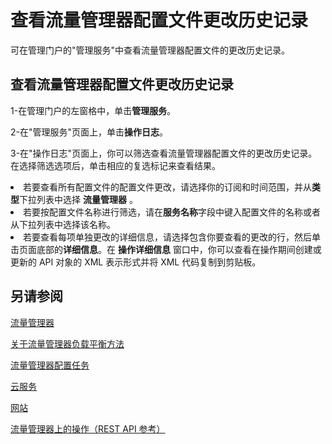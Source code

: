 <properties
   pageTitle="查看流量管理器配置文件更改历史记录"
   description="本文将帮助你查看流量管理器配置文件的更改历史记录。"
   services="traffic-manager"
   documentationCenter="na"
   authors="cherylmc"
   manager="adinah"
   editor="tysonn" />
<tags ms.service="traffic-manager"
    ms.date=""
    wacn.date="04/15/2015"
    />

# 查看流量管理器配置文件更改历史记录

可在管理门户的"管理服务"中查看流量管理器配置文件的更改历史记录。

## 查看流量管理器配置文件更改历史记录


1-在管理门户的左窗格中，单击**管理服务**。

2-在"管理服务"页面上，单击**操作日志**。

3-在"操作日志"页面上，你可以筛选查看流量管理器配置文件的更改历史记录。在选择筛选选项后，单击相应的复选标记来查看结果。
    <li>若要查看所有配置文件的配置文件更改，请选择你的订阅和时间范围，并从**类型**下拉列表中选择 **流量管理器** 。</li>
    <li>若要按配置文件名称进行筛选，请在**服务名称**字段中键入配置文件的名称或者从下拉列表中选择该名称。</li>
    <li>若要查看每项单独更改的详细信息，请选择包含你要查看的更改的行，然后单击页面底部的**详细信息**。在 **操作详细信息** 窗口中，你可以查看在操作期间创建或更新的 API 对象的 XML 表示形式并将 XML 代码复制到剪贴板。</li>

## 另请参阅

[流量管理器](/documentation/articles/traffic-manager)

[关于流量管理器负载平衡方法](/documentation/articles/traffic-manager-load-balancing-methods)

[流量管理器配置任务](https://msdn.microsoft.com/zh-CN/library/azure/hh744830.aspx)

[云服务](https://msdn.microsoft.com/zh-CN/library/jj155995.aspx)

[网站](/home/features/web-sites/)

[流量管理器上的操作（REST API 参考）](https://msdn.microsoft.com/zh-CN/library/hh758255.aspx)

<!--HONumber=50-->